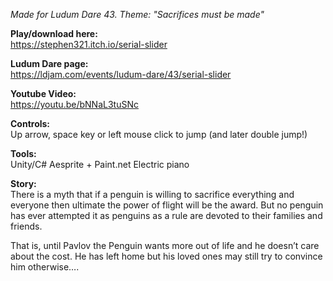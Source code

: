 *Made for Ludum Dare 43. Theme: "Sacrifices must be made"*

**Play/download here:**  
https://stephen321.itch.io/serial-slider

**Ludum Dare page:**  
https://ldjam.com/events/ludum-dare/43/serial-slider

**Youtube Video:**  
https://youtu.be/bNNaL3tuSNc

**Controls:**  
Up arrow, space key or left mouse click to jump (and later double jump!)

**Tools:**  
Unity/C# Aesprite + Paint.net Electric piano

**Story:**  
There is a myth that if a penguin is willing to sacrifice everything and everyone then ultimate the power of flight will be the award. But no penguin has ever attempted it as penguins as a rule are devoted to their families and friends.
  
That is, until Pavlov the Penguin wants more out of life and he doesn’t care about the cost. He has left home but his loved ones may still try to convince him otherwise….
